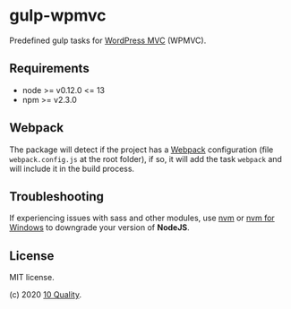 # gulp-wpmvc

Predefined gulp tasks for [WordPress MVC](https://www.wordpress-mvc.com/) (WPMVC).

## Requirements
* node >= v0.12.0 <= 13
* npm >= v2.3.0

## Webpack

The package will detect if the project has a [Webpack](https://webpack.js.org/) configuration (file `webpack.config.js` at the root folder), if so, it will add the task `webpack`  and will include it in the build process.

## Troubleshooting

If experiencing issues with sass and other modules, use [nvm](https://github.com/creationix/nvm) or [nvm for Windows](https://github.com/coreybutler/nvm-windows) to downgrade your version of **NodeJS**.

## License

MIT license.

(c) 2020 [10 Quality](https://www.10quality.com/).